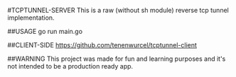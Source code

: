 #TCPTUNNEL-SERVER
This is a raw (without sh module) reverse tcp tunnel implementation.

##USAGE
go run main.go

##CLIENT-SIDE
https://github.com/tenenwurcel/tcptunnel-client

##WARNING
This project was made for fun and learning purposes and it's not intended to be a production ready app.
